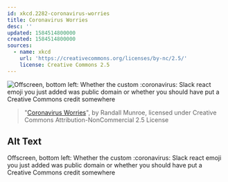 ```yaml
---
id: xkcd.2282-coronavirus-worries
title: Coronavirus Worries
desc: ''
updated: 1584514800000
created: 1584514800000
sources:
  - name: xkcd
    url: 'https://creativecommons.org/licenses/by-nc/2.5/'
    license: Creative Commons 2.5
---
```

![Offscreen, bottom left: Whether the custom :coronavirus: Slack react emoji you just added was public domain or whether you should have put a Creative Commons credit somewhere](https://imgs.xkcd.com/comics/coronavirus_worries.png)
> "[Coronavirus Worries](https://xkcd.com/2282/)", by Randall Munroe, licensed under Creative Commons Attribution-NonCommercial 2.5 License

## Alt Text
Offscreen, bottom left: Whether the custom :coronavirus: Slack react emoji you just added was public domain or whether you should have put a Creative Commons credit somewhere
